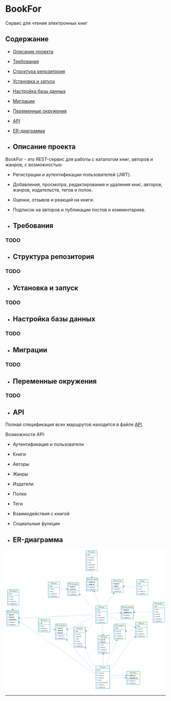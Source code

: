 # BookFor
Сервис для чтения электронных книг

## Содержание

- [Описание проекта](#описание-проекта)  
- [Требования](#требования)  
- [Структура репозитория](#структура-репозитория)  
- [Установка и запуск](#установка-и-запуск)  
- [Настройка базы данных](#настройка-базы-данных)  
- [Миграции](#миграции)  
- [Переменные окружения](#переменные-окружения)  
- [API](#api)  
- [ER-диаграмма](#er-диаграмма)

- ## Описание проекта

BookFor - это REST-сервис для работы с каталогом книг, авторов и жанров, с возможностью:
- Регистрации и аутентификации пользователей (JWT).
- Добавления, просмотра, редактирования и удаления книг, авторов, жанров, издательств, тегов и полок.
- Оценки, отзывов и реакций на книги.
- Подписок на авторов и публикации постов и комментариев.

- ## Требования

### TODO

- ## Структура репозитория

### TODO

- ## Установка и запуск

### TODO

- ## Настройка базы данных

### TODO

- ## Миграции

### TODO

- ## Переменные окружения

### TODO

- ## API

Полная спецификация всех маршрутов находится в файле [API](./docs/API.md).

Возможности API:
- Аутентификация и пользователи
- Книги
- Авторы
- Жанры
- Издатели
- Полки
- Теги
- Взаимодействия с книгой
- Социальные функции

- ## ER-диаграмма

![ER-диаграмма](./docs/ER-diagram.png)

---
